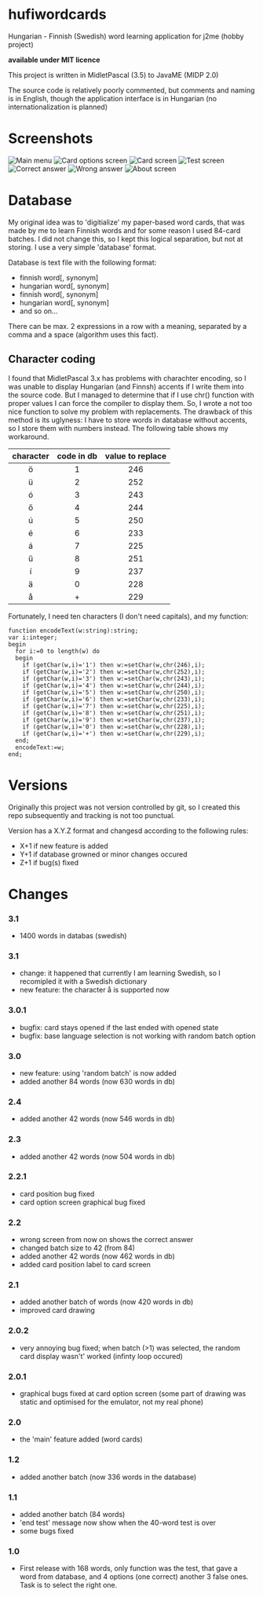 hufiwordcards
=============

Hungarian - Finnish (Swedish) word learning application for j2me (hobby project)

**available under MIT licence**

This project is written in MidletPascal (3.5) to JavaME (MIDP 2.0)

The source code is relatively poorly commented, but comments and naming is in English, though the application interface is in Hungarian (no internationalization is planned)

Screenshots
===========

![Main menu](md/main_menu.png "Main menu") 
![Card options screen](md/card_option_screen.png "Card options screen") 
![Card screen](md/card_screen.png "Card screen") 
![Test screen](md/test.png "Test screen") 
![Correct answer](md/correct.png "Correct answer") 
![Wrong answer](md/wrong.png "Wrong answer") 
![About screen](md/about.png "About screen")

Database
========
My original idea was to 'digitialize' my paper-based word cards, that was made by me to learn Finnish words and for some reason I used 84-card batches. I did not change this, so I kept this logical separation, but not at storing. I use a very simple 'database' format.

Database is text file with the following format: 

* finnish word[, synonym]
* hungarian word[, synonym]
* finnish word[, synonym]
* hungarian word[, synonym]
* and so on...

There can be max. 2 expressions in a row with a meaning, separated by a comma and a space (algorithm uses this fact).

## Character coding

I found that MidletPascal 3.x has problems with charachter encoding, so I was unable to display Hungarian (and Finnsh) accents if I write them into the source code.
But I managed to determine that if I use chr() function with proper values I can force the compiler to display them. So, I wrote a not too nice function to solve my problem with replacements.
The drawback of this method is its uglyness: I have to store words in database without accents, so I store them with numbers instead. The following table shows my workaround.

|character|code in db|value to replace|
|:-------:|:--------:|:--------------:|
|ö        |1         |246             |
|ü        |2         |252             |
|ó        |3         |243             |
|ő        |4         |244             |
|ú        |5         |250             |
|é        |6         |233             |
|á        |7         |225             |
|ű        |8         |251             |
|í        |9         |237             |
|ä        |0         |228             |
|å        |+         |229             |

Fortunately, I need ten characters (I don't need capitals), and my function:

<pre><code>function encodeText(w:string):string;
var i:integer;
begin
  for i:=0 to length(w) do
  begin
    if (getChar(w,i)='1') then w:=setChar(w,chr(246),i);
    if (getChar(w,i)='2') then w:=setChar(w,chr(252),i);
    if (getChar(w,i)='3') then w:=setChar(w,chr(243),i);
    if (getChar(w,i)='4') then w:=setChar(w,chr(244),i);
    if (getChar(w,i)='5') then w:=setChar(w,chr(250),i);
    if (getChar(w,i)='6') then w:=setChar(w,chr(233),i);
    if (getChar(w,i)='7') then w:=setChar(w,chr(225),i);
    if (getChar(w,i)='8') then w:=setChar(w,chr(251),i);
    if (getChar(w,i)='9') then w:=setChar(w,chr(237),i);
    if (getChar(w,i)='0') then w:=setChar(w,chr(228),i);
    if (getChar(w,i)='+') then w:=setChar(w,chr(229),i);
  end;
  encodeText:=w;
end;
</code></pre>

Versions
========
Originally this project was not version controlled by git, so I created this repo subsequently and tracking is not too punctual.

Version has a X.Y.Z format and changesd according to the following rules:

* X+1 if new feature is added
* Y+1 if database growned or minor changes occured
* Z+1 if bug(s) fixed

Changes
=======

### 3.1
* 1400 words in databas (swedish)

### 3.1
* change: it happened that currently I am learning Swedish, so I recomipled it with a Swedish dictionary
* new feature: the character å is supported now

### 3.0.1
* bugfix: card stays opened if the last ended with opened state
* bugfix: base language selection is not working with random batch option

### 3.0
* new feature: using 'random batch' is now added
* added another 84 words (now 630 words in db)

### 2.4
* added another 42 words (now 546 words in db)

### 2.3
* added another 42 words (now 504 words in db)

### 2.2.1
* card position bug fixed
* card option screen graphical bug fixed 

### 2.2
* wrong screen from now on shows the correct answer
* changed batch size to 42 (from 84)
* added another 42 words (now 462 words in db)
* added card position label to card screen

### 2.1
* added another batch of words (now 420 words in db)
* improved card drawing

### 2.0.2
* very annoying bug fixed; when batch (>1) was selected, the random card display wasn't' worked (infinty loop occured)

### 2.0.1
* graphical bugs fixed at card option screen (some part of drawing was static and optimised for the emulator, not my real phone)

### 2.0
* the 'main' feature added (word cards)

### 1.2
* added another batch (now 336 words in the database)

### 1.1
* added another batch (84 words) 
* 'end test' message now show when the 40-word test is over
* some bugs fixed 

### 1.0
* First release with 168 words, only function was the test, that gave a word from database, and 4 options (one correct) another 3 false ones. Task is to select the right one. 

<!--- https://github.com/adam-p/markdown-here/wiki/Markdown-Cheatsheet -->

